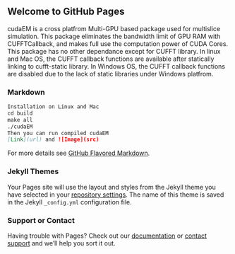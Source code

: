 ## Welcome to GitHub Pages

cudaEM is a cross platfrom Multi-GPU based package used for multislice simulation. This package eliminates the bandwidth limit of GPU RAM with CUFFTCallback, and makes full use the computation power of CUDA Cores. 
This package has no other dependance except for CUFFT library. 
In linux and Mac OS, the CUFFT callback functions are available after statically linking to cufft-static library.
In Windows OS, the CUFFT callback functions are disabled due to the lack of static libraries under Windows platfrom.

### Markdown

```markdown
Installation on Linux and Mac
cd build
make all
./cudaEM
Then you can run compiled cudaEM 
[Link](url) and ![Image](src)
```

For more details see [GitHub Flavored Markdown](https://guides.github.com/features/mastering-markdown/).

### Jekyll Themes

Your Pages site will use the layout and styles from the Jekyll theme you have selected in your [repository settings](https://github.com/ningustc/cudaEM/settings). The name of this theme is saved in the Jekyll `_config.yml` configuration file.

### Support or Contact

Having trouble with Pages? Check out our [documentation](https://help.github.com/categories/github-pages-basics/) or [contact support](https://github.com/contact) and we’ll help you sort it out.
